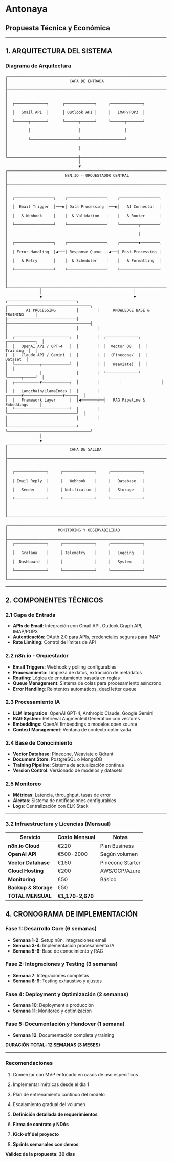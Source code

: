 # Antonaya
## Propuesta Técnica y Económica

---

## 1. ARQUITECTURA DEL SISTEMA

### Diagrama de Arquitectura 

```
┌─────────────────────────────────────────────────────────────────────────────┐
│                           CAPA DE ENTRADA                                   │
├─────────────────────────────────────────────────────────────────────────────┤
│                                                                             │
│  ┌──────────────┐      ┌─────────────┐     ┌──────────────┐                 │
│  │   Gmail API  │      │ Outlook API │     │   IMAP/POP3  │                 │
│  └──────┬───────┘      └──────┬──────┘     └──────┬───────┘                 │
│         │                     │                   │                         │
│         └─────────────────────┴───────────────────┘                         │
│                               │                                             │
└───────────────────────────────┼─────────────────────────────────────────────┘
                                │
                                ▼
┌─────────────────────────────────────────────────────────────────────────────┐
│                         N8N.IO - ORQUESTADOR CENTRAL                        │
├─────────────────────────────────────────────────────────────────────────────┤
│                                                                             │
│  ┌─────────────────┐    ┌─────────────────┐    ┌─────────────────┐          │
│  │  Email Trigger  │───▶│ Data Processing │───▶│   AI Connector  │          │
│  │   & Webhook     │    │  & Validation   │    │   & Router      │          │
│  └─────────────────┘    └─────────────────┘    └────────┬────────┘          │
│                                                         │                   │
│  ┌─────────────────┐    ┌─────────────────┐    ┌────────▼────────┐          │
│  │ Error Handling  │◀───│ Response Queue  │◀───│ Post-Processing │          │
│  │   & Retry       │    │  & Scheduler    │    │   & Formatting  │          │
│  └─────────────────┘    └─────────────────┘    └─────────────────┘          │
│                                                                             │
└──────────────┬────────────────────────────────────────┬─────────────────────┘
               │                                        │
               ▼                                        ▼
┌──────────────────────────────┐        ┌────────────────────────────────────┐
│        AI PROCESSING         │        │      KNOWLEDGE BASE & TRAINING     │
├──────────────────────────────┤        ├────────────────────────────────────┤
│                              │        │                                    │
│  ┌────────────────────────┐  │        │  ┌──────────────┐  ┌────────────┐  │
│  │   OpenAI API / GPT-4   │  │        │  │  Vector DB   │  │  Training  │  │
│  │   Claude API / Gemini  │  │        │  │  (Pinecone/  │  │   Dataset  │  │
│  └───────────┬────────────┘  │        │  │   Weaviate)  │  │            │  │
│              │               │        │  └──────┬───────┘  └──────┬─────┘  │
│  ┌───────────▼────────────┐  │        │         │                 │        │
│  │   Langchain/LlamaIndex │  │        │  ┌──────▼─────────────────▼─────┐  │
│  │   Framework Layer      │  │◀───────┼──│   RAG Pipeline & Embeddings  │  │
│  └────────────────────────┘  │        │  └──────────────────────────────┘  │
│                              │        │                                    │
└──────────────────────────────┘        └────────────────────────────────────┘
               │
               ▼
┌─────────────────────────────────────────────────────────────────────────────┐
│                           CAPA DE SALIDA                                    │
├─────────────────────────────────────────────────────────────────────────────┤
│                                                                             │
│  ┌──────────────┐     ┌──────────────┐     ┌──────────────┐                 │
│  │ Email Reply  │     │   Webhook    │     │   Database   │                 │
│  │   Sender     │     │ Notification │     │   Storage    │                 │
│  └──────────────┘     └──────────────┘     └──────────────┘                 │
│                                                                             │
└─────────────────────────────────────────────────────────────────────────────┘

┌─────────────────────────────────────────────────────────────────────────────┐
│                      MONITORING Y OBSERVABILIDAD                            │
├─────────────────────────────────────────────────────────────────────────────┤
│  ┌──────────────┐     ┌──────────────┐     ┌──────────────┐                 │
│  │   Grafana    │     │ Telemetry    │     │   Logging    │                 │
│  │  Dashboard   │     │              │     │   System     │                 │
│  └──────────────┘     └──────────────┘     └──────────────┘                 │
└─────────────────────────────────────────────────────────────────────────────┘
```

---

## 2. COMPONENTES TÉCNICOS 

### 2.1 Capa de Entrada
- **APIs de Email**: Integración con Gmail API, Outlook Graph API, IMAP/POP3
- **Autenticación**: OAuth 2.0 para APIs, credenciales seguras para IMAP
- **Rate Limiting**: Control de límites de API

### 2.2 n8n.io - Orquestador
- **Email Triggers**: Webhook y polling configurables
- **Procesamiento**: Limpieza de datos, extracción de metadatos
- **Routing**: Lógica de enrutamiento basada en reglas
- **Queue Management**: Sistema de colas para procesamiento asíncrono
- **Error Handling**: Reintentos automáticos, dead letter queue

### 2.3 Procesamiento IA
- **LLM Integration**: OpenAI GPT-4, Anthropic Claude, Google Gemini
- **RAG System**: Retrieval Augmented Generation con vectores
- **Embeddings**: OpenAI Embeddings o modelos open source
- **Context Management**: Ventana de contexto optimizada

### 2.4 Base de Conocimiento
- **Vector Database**: Pinecone, Weaviate o Qdrant
- **Document Store**: PostgreSQL o MongoDB
- **Training Pipeline**: Sistema de actualización continua
- **Version Control**: Versionado de modelos y datasets

### 2.5 Monitoreo
- **Métricas**: Latencia, throughput, tasas de error
- **Alertas**: Sistema de notificaciones configurables
- **Logs**: Centralización con ELK Stack

---



### 3.2 Infraestructura y Licencias (Mensual)

| Servicio | Costo Mensual | Notas |
|----------|---------------|-------|
| **n8n.io Cloud** | €220 | Plan Business |
| **OpenAI API** | €500-2000 | Según volumen |
| **Vector Database** | €150 | Pinecone Starter |
| **Cloud Hosting** | €200 | AWS/GCP/Azure |
| **Monitoring** | €50 | Básico |
| **Backup & Storage** | €50 | |
| **TOTAL MENSUAL** | **€1,170-2,670** | |



## 4. CRONOGRAMA DE IMPLEMENTACIÓN


### Fase 1: Desarrollo Core (6 semanas)
- **Semana 1-2**: Setup n8n, integraciones email
- **Semana 3-4**: Implementación procesamiento IA
- **Semana 5-6**: Base de conocimiento y RAG

### Fase 2: Integraciones y Testing (3 semanas)
- **Semana 7**: Integraciones completas
- **Semana 8-9**: Testing exhaustivo y ajustes

### Fase 4: Deployment y Optimización (2 semanas)
- **Semana 10**: Deployment a producción
- **Semana 11**: Monitoreo y optimización

### Fase 5: Documentación y Handover (1 semana)
- **Semana 12**: Documentación completa y training

**DURACIÓN TOTAL: 12 SEMANAS (3 MESES)**

---

### Recomendaciones
1. Comenzar con MVP enfocado en casos de uso específicos
2. Implementar métricas desde el día 1
3. Plan de entrenamiento continuo del modelo
4. Escalamiento gradual del volumen

2. **Definición detallada de requerimientos**
3. **Firma de contrato y NDAs**
4. **Kick-off del proyecto**
5. **Sprints semanales con demos**

**Validez de la propuesta: 30 días**
